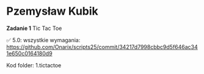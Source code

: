 # Pzemysław Kubik

**Zadanie 1** Tic Tac Toe

:white_check_mark: 5.0: wszystkie wymagania:
https://github.com/Onarix/scripts25/commit/34217d7998cbbc9d5f646ac341e650c0164180d9

Kod folder: 1.tictactoe
#
